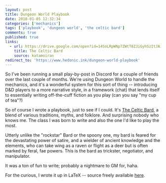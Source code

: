 ```yaml
---
layout: post
title: Dungeon World Playbook
date: 2018-01-05 12:32:34
categories: ['mechanics']
tags: ['playbook', 'dungeon world', 'the celtic bard']
comments: true
published: true
links:
  - url: https://drive.google.com/open?id=14SoLRpWNp7ZWtT8ZJiGyhSzItJAiha09
    title: The Celtic Bard
    source: katamoiran
redirect_to: 'https://www.hedonic.ink/dungeon-world-playbook'
---
```


So I've been running a small play-by-post in Discord for a couple of friends over the last couple of months. We're using Dungeon World to handle the mechanics, and it's a wonderful system for this sort of thing -- introducing D&D players to a more narrative style, in a framework (chat) that lends itself to essentially writing off-the-cuff fiction as you play (can you say "my cup of tea"?)

<!--more-->

So of course I wrote a playbook, just to see if I could. It's [The Celtic Bard](https://drive.google.com/open?id=14SoLRpWNp7ZWtT8ZJiGyhSzItJAiha09), a blend of various traditions, myths, and folklore. And surprising nobody who knows me. The class I was born to write and also the one I'd like to play the most.

Utterly unlike the "rockstar" Bard or the spoony one, my bard is feared for the devastating power of satire, and a wielder of ancient knowledge and the elements, who can take wing as a raven or flight as a deer but is often marked by feral, fae powers. This is the bard as trickster, negotiator, and manipulator.

It was a ton of fun to write; probably a nightmare to GM for, haha.

For the curious, I wrote it up in LaTeX -- source freely available [here](https://github.com/exposit/dw-min-template-latex).
